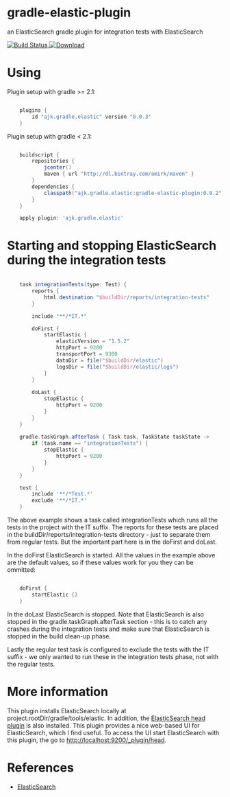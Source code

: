 # gradle-elastic-plugin
an ElasticSearch gradle plugin for integration tests with ElasticSearch

[ ![Build Status](https://travis-ci.org/amirkibbar/bilberry.svg?branch=master) ](https://travis-ci.org/amirkibbar/bilberry)
[ ![Download](https://api.bintray.com/packages/amirk/maven/gradle-elastic-plugin/images/download.svg) ](https://bintray.com/amirk/maven/gradle-elastic-plugin/_latestVersion)

# Using

Plugin setup with gradle >= 2.1:

```gradle

    plugins {
        id "ajk.gradle.elastic" version "0.0.3"
    }
```

Plugin setup with gradle < 2.1:

```gradle

    buildscript {
        repositories {
            jcenter()
            maven { url "http://dl.bintray.com/amirk/maven" }
        }
        dependencies {
            classpath("ajk.gradle.elastic:gradle-elastic-plugin:0.0.2")
        }
    }

    apply plugin: 'ajk.gradle.elastic'
```

# Starting and stopping ElasticSearch during the integration tests

```gradle

    task integrationTests(type: Test) {
        reports {
            html.destination "$buildDir/reports/integration-tests"
        }

        include "**/*IT.*"

        doFirst {
            startElastic {
				elasticVersion = "1.5.2"
                httpPort = 9200
				transportPort = 9300
				dataDir = file("$buildDir/elastic")
				logsDir = file("$buildDir/elastic/logs")
            }
        }
    
        doLast {
            stopElastic {
                httpPort = 9200
            }
        }
    }
    
    gradle.taskGraph.afterTask { Task task, TaskState taskState ->
        if (task.name == "integrationTests") {
            stopElastic {
                httpPort = 9200
            }
        }
    }

    test {
        include '**/*Test.*'
        exclude '**/*IT.*'
    }
```

The above example shows a task called integrationTests which runs all the tests in the project with the IT suffix. The
reports for these tests are placed in the buildDir/reports/integration-tests directory - just to separate them from
regular tests. But the important part here is in the doFirst and doLast. 

In the doFirst ElasticSearch is started. All the values in the example above are the default values, so if these values
work for you they can be ommitted:

```gradle

    doFirst {
        startElastic {}
    }
```

In the doLast ElasticSearch is stopped. Note that ElasticSearch is also stopped in the gradle.taskGraph.afterTask 
section - this is to catch any crashes during the integration tests and make sure that ElasticSearch is stopped in the 
build clean-up phase.

Lastly the regular test task is configured to exclude the tests with the IT suffix - we only wanted to run these in the
integration tests phase, not with the regular tests.

# More information

This plugin installs ElasticSearch locally at project.rootDir/gradle/tools/elastic. In addition, the [ElasticSearch 
head plugin](https://github.com/mobz/elasticsearch-head) is also installed. This plugin provides a nice web-based UI for
ElasticSearch, which I find useful. To access the UI start ElasticSearch with this plugin, the go to 
[http://localhost:9200/_plugin/head](http://localhost:9200/_plugin/head).

# References

- [ElasticSearch](https://www.elastic.co/products/elasticsearch)
